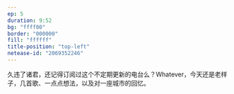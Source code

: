 ```yaml
---
ep: 5
duration: 9:52
bg: "ffff00"
border: "000000"
fill: "ffffff"
title-position: "top-left"
netease-id: "2069352246"
---
```

久违了诸君，还记得订阅过这个不定期更新的电台么？Whatever，今天还是老样子，几首歌、一点点想法，以及对一座城市的回忆。
